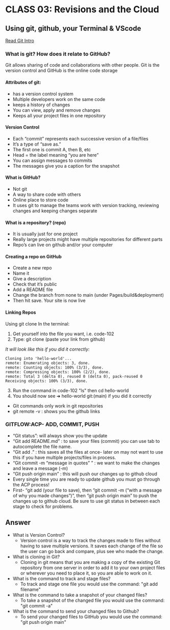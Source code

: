 # CLASS 03: Revisions and the Cloud
## Using git, github, your Terminal & VScode

[Read Git Intro](https://blog.udemy.com/git-tutorial-a-comprehensive-guide/)

### What is git? How does it relate to GitHub?

Git allows sharing of code and collaborations with other people. Git is the version control and GitHub is the online code storage

#### Attributes of git:
- has a version control system
- Multiple developers work on the same code
- keeps a history of changes
- You can view, apply and remove changes
- Keeps all your project files in one repository

#### Version Control
- Each “commit” represents each successive version of a file/files
- It’s a type of “save as.” 
- The first one is commit A, then B, etc
- Head = the label meaning “you are here”
- You can assign messages to commits
- The messages give you a caption for the snapshot

#### What is GitHub?
- Not git
- A way to share code with others
- Online place to store code
- It uses git to manage the teams work with version tracking, reviewing changes and keeping changes separate

#### What is a repository? (repo)
- It is usually just for one project
- Really large projects might have multiple repositories for different parts
- Repo’s can live on github and/or your computer

#### Creating a repo on GitHub
- Create a new repo
- Name it
- Give a description
- Check that it’s public
- Add a README file
- Change the branch from none to main (under Pages/build&deployment)
- Then hit save. Your site is now live

#### Linking Repos
Using git clone
In the terminal:
1. Get yourself into the file you want, i.e. code-102
2. Type: git clone (paste your link from github)

*It will look like this if you did it correctly:*
```
Cloning into 'hello-world'...
remote: Enumerating objects: 3, done.
remote: Counting objects: 100% (3/3), done.
remote: Compressing objects: 100% (2/2), done.
remote: Total 3 (delta 0), reused 0 (delta 0), pack-reused 0
Receiving objects: 100% (3/3), done.
```
3. Run the command in code-102 "ls" then cd hello-world
4. You should now see ➜  hello-world git:(main) if you did it correctly

- Git commands only work in git repositories
- git remote -v : shows you the github links

### GITFLOW:ACP- ADD, COMMIT, PUSH

- “Git status”: will always show you the update
- “Git add README.md” : to save your files (commit) you can use tab to autocomplete the file name.
- “Git add .” : this saves all the files at once- later on may not want to use this if you have multiple projects/files in process.
- “Git commit -m “message in quotes” ” : we want to make the changes and leave a message (-m)
- “Git push origin main” : this will push our changes up to github cloud
- Every single time you are ready to update github you must go through the ACP process!
- First- “git add (your file to save), then “git commit -m (“with a message of why you made changes”)”, then “git push origin main” to push the changes up to github cloud. Be sure to use git status in between each stage to check for problems.




## Answer
- What is Version Control? 
  -  Version control is a way to track the changes made to files without having to save multiple versions. It saves each change of the file so the user can go back and compare, plus see who made the change.
- What is cloning in Git?
  - Cloning in git means that you are making a copy of the existing Git repository from one server in order to add it to your own project files or wherever you need to place it, so you are able to work on it.
- What is the command to track and stage files? 
  - To track and stage one file you would use the command: "git add filename" 
- What is the command to take a snapshot of your changed files?
  - To take a snapshot of the changed file you would use the command: "git commit -a"
- What is the command to send your changed files to Github?
  - To send your changed files to GitHub you would use the command: "git push origin main"
